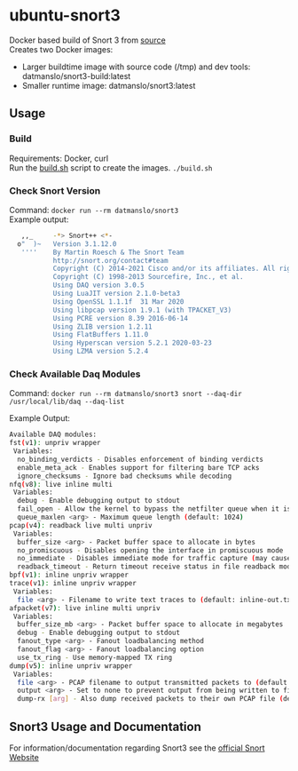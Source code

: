 # ubuntu-snort3
Docker based build of Snort 3 from [source](https://github.com/snort3)  
Creates two Docker images:

- Larger buildtime image with source code (/tmp) and dev tools: datmanslo/snort3-build:latest
- Smaller runtime image: datmanslo/snort3:latest

## Usage

### Build
Requirements: Docker, curl  
Run the [build.sh](build.sh) script to create the images. `./build.sh`

### Check Snort Version

Command: `docker run --rm datmanslo/snort3`  
Example output:

```bash
   ,,_     -*> Snort++ <*-
  o"  )~   Version 3.1.12.0
   ''''    By Martin Roesch & The Snort Team
           http://snort.org/contact#team
           Copyright (C) 2014-2021 Cisco and/or its affiliates. All rights reserved.
           Copyright (C) 1998-2013 Sourcefire, Inc., et al.
           Using DAQ version 3.0.5
           Using LuaJIT version 2.1.0-beta3
           Using OpenSSL 1.1.1f  31 Mar 2020
           Using libpcap version 1.9.1 (with TPACKET_V3)
           Using PCRE version 8.39 2016-06-14
           Using ZLIB version 1.2.11
           Using FlatBuffers 1.11.0
           Using Hyperscan version 5.2.1 2020-03-23
           Using LZMA version 5.2.4
```

### Check Available Daq Modules

Command: `docker run --rm datmanslo/snort3 snort --daq-dir /usr/local/lib/daq --daq-list`  

Example Output:

```bash
Available DAQ modules:
fst(v1): unpriv wrapper
 Variables:
  no_binding_verdicts - Disables enforcement of binding verdicts
  enable_meta_ack - Enables support for filtering bare TCP acks
  ignore_checksums - Ignore bad checksums while decoding
nfq(v8): live inline multi
 Variables:
  debug - Enable debugging output to stdout
  fail_open - Allow the kernel to bypass the netfilter queue when it is full
  queue_maxlen <arg> - Maximum queue length (default: 1024)
pcap(v4): readback live multi unpriv
 Variables:
  buffer_size <arg> - Packet buffer space to allocate in bytes
  no_promiscuous - Disables opening the interface in promiscuous mode
  no_immediate - Disables immediate mode for traffic capture (may cause unbounded blocking)
  readback_timeout - Return timeout receive status in file readback mode
bpf(v1): inline unpriv wrapper
trace(v1): inline unpriv wrapper
 Variables:
  file <arg> - Filename to write text traces to (default: inline-out.txt)
afpacket(v7): live inline multi unpriv
 Variables:
  buffer_size_mb <arg> - Packet buffer space to allocate in megabytes
  debug - Enable debugging output to stdout
  fanout_type <arg> - Fanout loadbalancing method
  fanout_flag <arg> - Fanout loadbalancing option
  use_tx_ring - Use memory-mapped TX ring
dump(v5): inline unpriv wrapper
 Variables:
  file <arg> - PCAP filename to output transmitted packets to (default: inline-out.pcap)
  output <arg> - Set to none to prevent output from being written to file (deprecated)
  dump-rx [arg] - Also dump received packets to their own PCAP file (default: inline-in.pcap)
```

## Snort3 Usage and Documentation

For information/documentation regarding Snort3 see the [official Snort Website](https://snort.org/snort3)
